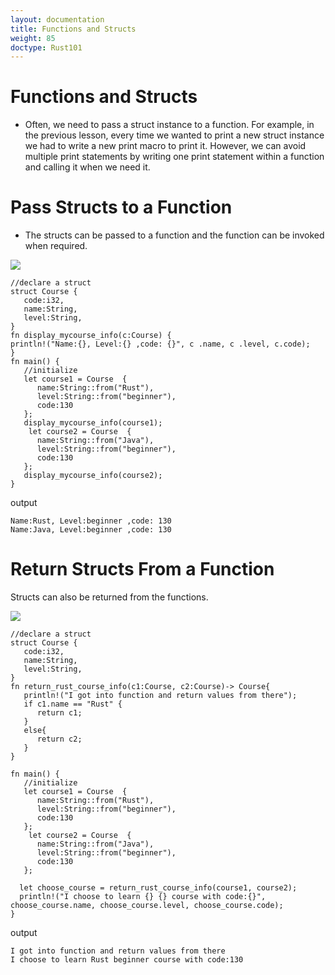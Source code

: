 ```yaml
---
layout: documentation
title: Functions and Structs
weight: 85
doctype: Rust101
---
```


# Functions and Structs
- Often, we need to pass a struct instance to a function. For example, in the previous lesson, every time we wanted to print a 
new struct instance we had to write a new print macro to print it. However, we can avoid multiple print statements by writing one print 
statement within a function and calling it when we need it.

# Pass Structs to a Function 
- The structs can be passed to a function and the function can be invoked when required.

![](https://raw.githubusercontent.com/sangam14/RustLabs/master/img/pass-struct-fn.png)

```
//declare a struct
struct Course {
   code:i32,
   name:String,
   level:String, 
}
fn display_mycourse_info(c:Course) {
println!("Name:{}, Level:{} ,code: {}", c .name, c .level, c.code);
}
fn main() {
   //initialize
   let course1 = Course  {
      name:String::from("Rust"),
      level:String::from("beginner"),
      code:130
   };
   display_mycourse_info(course1);
    let course2 = Course  {
      name:String::from("Java"),
      level:String::from("beginner"),
      code:130
   };
   display_mycourse_info(course2);
}

```
output

```
Name:Rust, Level:beginner ,code: 130
Name:Java, Level:beginner ,code: 130

```
# Return Structs From a Function 

Structs can also be returned from the functions.

![](https://raw.githubusercontent.com/sangam14/RustLabs/master/img/return-struct-fn.png)

```
//declare a struct
struct Course {
   code:i32,
   name:String,
   level:String, 
}
fn return_rust_course_info(c1:Course, c2:Course)-> Course{
   println!("I got into function and return values from there");
   if c1.name == "Rust" {
      return c1;
   }
   else{
      return c2;
   }
}

fn main() {
   //initialize
   let course1 = Course  {
      name:String::from("Rust"),
      level:String::from("beginner"),
      code:130
   };
    let course2 = Course  {
      name:String::from("Java"),
      level:String::from("beginner"),
      code:130
   };
  
  let choose_course = return_rust_course_info(course1, course2);
  println!("I choose to learn {} {} course with code:{}", choose_course.name, choose_course.level, choose_course.code);
}

```
output 

```
I got into function and return values from there
I choose to learn Rust beginner course with code:130
```




